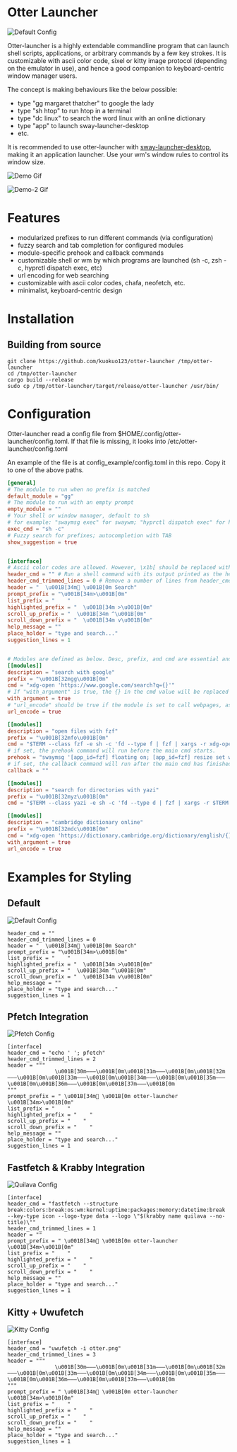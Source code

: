 # Otter Launcher

![Default Config](./assets/default.png)

Otter-launcher is a highly extendable commandline program that can launch shell scripts, applications, or arbitrary commands by a few key strokes. It is customizable with ascii color code, sixel or kitty image protocol (depending on the emulator in use), and hence a good companion to keyboard-centric window manager users.

The concept is making behaviours like the below possible:

- type "gg margaret thatcher" to google the lady
- type "sh htop" to run htop in a terminal
- type "dc linux" to search the word linux with an online dictionary
- type "app" to launch sway-launcher-desktop
- etc.

It is recommended to use otter-launcher with [sway-launcher-desktop](https://github.com/Biont/sway-launcher-desktop), making it an application launcher. Use your wm's window rules to control its window size. 

![Demo Gif](./assets/demo.gif)

![Demo-2 Gif](./assets/demo-2.gif)

# Features

- modularized prefixes to run different commands (via configuration)
- fuzzy search and tab completion for configured modules
- module-specific prehook and callback commands
- customizable shell or wm by which programs are launched (sh -c, zsh -c, hyprctl dispatch exec, etc)
- url encoding for web searching
- customizable with ascii color codes, chafa, neofetch, etc.
- minimalist, keyboard-centric design

# Installation

## Building from source

```
git clone https://github.com/kuokuo123/otter-launcher /tmp/otter-launcher
cd /tmp/otter-launcher
cargo build --release
sudo cp /tmp/otter-launcher/target/release/otter-launcher /usr/bin/
```

# Configuration

Otter-launcher read a config file from $HOME/.config/otter-launcher/config.toml. If that file is missing, it looks into /etc/otter-launcher/config.toml

An example of the file is at config_example/config.toml in this repo. Copy it to one of the above paths.

``` toml
[general]
# The module to run when no prefix is matched
default_module = "gg"
# The module to run with an empty prompt
empty_module = ""
# Your shell or window manager, default to sh
# for example: "swaymsg exec" for swaywm; "hyprctl dispatch exec" for hyprland; "zsh -c" for zsh
exec_cmd = "sh -c"
# Fuzzy search for prefixes; autocompletion with TAB
show_suggestion = true


[interface]
# Ascii color codes are allowed. However, \x1b[ should be replaced with \u001B[ (unicode escape) because the rust toml crate cannot read \x as an escaped character...
header_cmd = "" # Run a shell command with its output printed as the header
header_cmd_trimmed_lines = 0 # Remove a number of lines from header_cmd output, in case of excessive empty lines printed at the end
header = "  \u001B[34m \u001B[0m Search"
prompt_prefix = "\u001B[34m>\u001B[0m"
list_prefix = "    "
highlighted_prefix = "  \u001B[34m >\u001B[0m"
scroll_up_prefix = "  \u001B[34m ^\u001B[0m"
scroll_down_prefix = "  \u001B[34m v\u001B[0m"
help_message = ""
place_holder = "type and search..."
suggestion_lines = 1


# Modules are defined as below. Desc, prefix, and cmd are essential and must be specified; others are optional.
[[modules]]
description = "search with google"
prefix = "\u001B[32mgg\u001B[0m"
cmd = "xdg-open 'https://www.google.com/search?q={}'"
# If "with_argument" is true, the {} in the cmd value will be replaced with user input. If the field is not explicitly set, will be taken as false.
with_argument = true
# "url_encode" should be true if the module is set to call webpages, as this ensures special characters in url being readable to browsers. It'd better be false with shell scripts. If the field is not explicitly set, will be taken as false.
url_encode = true

[[modules]]
description = "open files with fzf"
prefix = "\u001B[32mfo\u001B[0m"
cmd = "$TERM --class fzf -e sh -c 'fd --type f | fzf | xargs -r xdg-open'"
# if set, the prehook command will run before the main cmd starts. 
prehook = "swaymsg '[app_id=fzf] floating on; [app_id=fzf] resize set width 600 px height 300 px'"
# if set, the callback command will run after the main cmd has finished. 
callback = ""

[[modules]]
description = "search for directories with yazi"
prefix = "\u001B[32myz\u001B[0m"
cmd = "$TERM --class yazi -e sh -c 'fd --type d | fzf | xargs -r $TERM -e yazi'"

[[modules]]
description = "cambridge dictionary online"
prefix = "\u001B[32mdc\u001B[0m"
cmd = "xdg-open 'https://dictionary.cambridge.org/dictionary/english/{}'"
with_argument = true
url_encode = true
```

# Examples for Styling

## Default

![Default Config](./assets/default.png)

```
header_cmd = ""
header_cmd_trimmed_lines = 0
header = "  \u001B[34m \u001B[0m Search"
prompt_prefix = "\u001B[34m>\u001B[0m"
list_prefix = "    "
highlighted_prefix = "  \u001B[34m >\u001B[0m"
scroll_up_prefix = "  \u001B[34m ^\u001B[0m"
scroll_down_prefix = "  \u001B[34m v\u001B[0m"
help_message = ""
place_holder = "type and search..."
suggestion_lines = 1
```

## Pfetch Integration

![Pfetch Config](./assets/pfetch.png)

```
[interface]
header_cmd = "echo ' '; pfetch"
header_cmd_trimmed_lines = 2
header = """
               \u001B[30m———\u001B[0m\u001B[31m———\u001B[0m\u001B[32m———\u001B[0m\u001B[33m———\u001B[0m\u001B[34m———\u001B[0m\u001B[35m———\u001B[0m\u001B[36m———\u001B[0m\u001B[37m———\u001B[0m
"""
prompt_prefix = " \u001B[34m \u001B[0m otter-launcher \u001B[34m>\u001B[0m"
list_prefix = "    "
highlighted_prefix = "    "
scroll_up_prefix = "    "
scroll_down_prefix = "    "
help_message = ""
place_holder = "type and search..."
suggestion_lines = 1
```

## Fastfetch & Krabby Integration

![Quilava Config](./assets/quilava.png)

```
[interface]
header_cmd = "fastfetch --structure break:colors:break:os:wm:kernel:uptime:packages:memory:datetime:break --key-type icon --logo-type data --logo \"$(krabby name quilava --no-title)\""
header_cmd_trimmed_lines = 1
header = ""
prompt_prefix = " \u001B[34m \u001B[0m otter-launcher \u001B[34m>\u001B[0m"
list_prefix = "    "
highlighted_prefix = "    "
scroll_up_prefix = "    "
scroll_down_prefix = "    "
help_message = ""
place_holder = "type and search..."
suggestion_lines = 1
```

## Kitty + Uwufetch

![Kitty Config](./assets/kitty.png)

```
[interface]
header_cmd = "uwufetch -i otter.png"
header_cmd_trimmed_lines = 3
header = """
               \u001B[30m———\u001B[0m\u001B[31m———\u001B[0m\u001B[32m———\u001B[0m\u001B[33m———\u001B[0m\u001B[34m———\u001B[0m\u001B[35m———\u001B[0m\u001B[36m———\u001B[0m\u001B[37m———\u001B[0m
"""
prompt_prefix = " \u001B[34m \u001B[0m otter-launcher \u001B[34m>\u001B[0m"
list_prefix = "    "
highlighted_prefix = "    "
scroll_up_prefix = "    "
scroll_down_prefix = "    "
help_message = ""
place_holder = "type and search..."
suggestion_lines = 1
```
